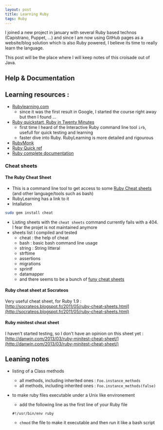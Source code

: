 ```yaml
---
layout: post
title: Learning Ruby
tags: Ruby
---
```


I joined a new project in january with several Ruby based technos (Capistrano, Puppet, ...) and since I am now using GitHub pages as a website/blog solution which is also Ruby powered, I believe its time to really learn the language.

This post will be the place where I will keep notes of this croisade out of Java.


Help & Documentation
--------------------

## Learning resources :

* [Rubylearning.com](http://rubylearning.com)
    - since it was the first result in Google, I started the course right away but then I found ...
* [Ruby quickstart, Ruby in Twenty Minutes](https://www.ruby-lang.org/en/documentation/quickstart/)
    - first time I heard of the Interactive Ruby command line tool `irb`, usefull for quick testing and learning
    - faster dive into Ruby. RubyLearning is more detailed and rigourous
* [RubyMonk](https://rubymonk.com/)
* [Ruby Quick ref](http://www.zenspider.com/Languages/Ruby/QuickRef.html)
* [Ruby complete documentation](http://www.ruby-doc.org/)

### Cheat sheets

#### The Ruby Cheat Sheet
* This is a command line tool to get access to some [Ruby Cheat sheets](http://cheat.errtheblog.com/) (and other language/tools such as bash)
* RubyLearning has a link to it
* Intallation

```sh
sudo gem install cheat
```

* Listing sheets with the `cheat sheets` command currently fails with a 404. I fear the projet is not maintained anymore
* sheets list I compiled and tested
    + cheat : the help of cheat
    + bash : basic bash command line usage
    + string : String litteral
    + strftime
    + assertions
    + migrations
    + sprintf
    + datamapper
    + and there seems to be a bunch of [funy cheat sheets](http://errtheblog.com/posts/91-the-best-of-cheat)

#### Ruby cheat sheet at Socrateos
Very useful cheat sheet, for Ruby 1.9 : [http://socrateos.blogspot.fr/2011/05/ruby-cheat-sheets.html](http://socrateos.blogspot.fr/2011/05/ruby-cheat-sheets.html)

#### Ruby minitest cheat sheet
I haven't started testing, so I don't have an opinion on this sheet yet : [http://danwin.com/2013/03/ruby-minitest-cheat-sheet/](http://danwin.com/2013/03/ruby-minitest-cheat-sheet/)

## Leaning notes

* listing of a Class methods
    - all methods, including inherited ones : `Foo.instance_methods`
    - all methods, including inherited ones : `Foo.instance_methods(false)`
* to make ruby files executable under a Unix like environement
    - add the following line as the first line of your Ruby file
    
    ```
    #!/usr/bin/env ruby
    ```

    - `chmod` the file to make it executable and then run it like a bash script
